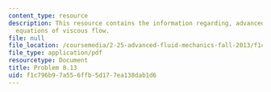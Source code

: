 ```yaml
---
content_type: resource
description: This resource contains the information regarding, advanced fluid mechanics,
  equations of viscous flow.
file: null
file_location: /coursemedia/2-25-advanced-fluid-mechanics-fall-2013/f1c796b97a556ffb5d177ea138dab1d6_MIT2_25F13_Shapi8.13_Prob.pdf
file_type: application/pdf
resourcetype: Document
title: Problem 8.13
uid: f1c796b9-7a55-6ffb-5d17-7ea138dab1d6
---
```

